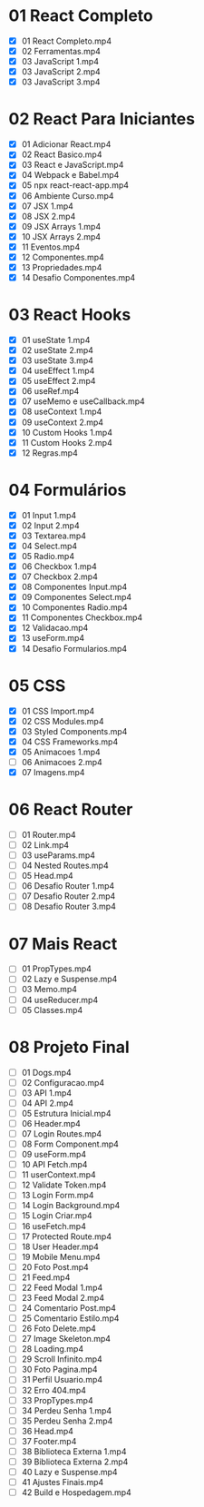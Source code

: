 # 01 React Completo

- [x] 01 React Completo.mp4
- [x] 02 Ferramentas.mp4
- [x] 03 JavaScript 1.mp4
- [x] 03 JavaScript 2.mp4
- [x] 03 JavaScript 3.mp4

# 02 React Para Iniciantes

- [x] 01 Adicionar React.mp4
- [x] 02 React Basico.mp4
- [x] 03 React e JavaScript.mp4
- [x] 04 Webpack e Babel.mp4
- [x] 05 npx react-react-app.mp4
- [x] 06 Ambiente Curso.mp4
- [x] 07 JSX 1.mp4
- [x] 08 JSX 2.mp4
- [x] 09 JSX Arrays 1.mp4
- [x] 10 JSX Arrays 2.mp4
- [x] 11 Eventos.mp4
- [x] 12 Componentes.mp4
- [x] 13 Propriedades.mp4
- [x] 14 Desafio Componentes.mp4

# 03 React Hooks

- [x] 01 useState 1.mp4
- [x] 02 useState 2.mp4
- [x] 03 useState 3.mp4
- [x] 04 useEffect 1.mp4
- [x] 05 useEffect 2.mp4
- [x] 06 useRef.mp4
- [x] 07 useMemo e useCallback.mp4
- [x] 08 useContext 1.mp4
- [x] 09 useContext 2.mp4
- [x] 10 Custom Hooks 1.mp4
- [x] 11 Custom Hooks 2.mp4
- [x] 12 Regras.mp4

# 04 Formulários

- [x] 01 Input 1.mp4
- [x] 02 Input 2.mp4
- [x] 03 Textarea.mp4
- [x] 04 Select.mp4
- [x] 05 Radio.mp4
- [x] 06 Checkbox 1.mp4
- [x] 07 Checkbox 2.mp4
- [x] 08 Componentes Input.mp4
- [x] 09 Componentes Select.mp4
- [x] 10 Componentes Radio.mp4
- [x] 11 Componentes Checkbox.mp4
- [x] 12 Validacao.mp4
- [x] 13 useForm.mp4
- [x] 14 Desafio Formularios.mp4

# 05 CSS

- [x] 01 CSS Import.mp4
- [x] 02 CSS Modules.mp4
- [x] 03 Styled Components.mp4
- [x] 04 CSS Frameworks.mp4
- [x] 05 Animacoes 1.mp4
- [ ] 06 Animacoes 2.mp4
- [x] 07 Imagens.mp4

# 06 React Router

- [ ] 01 Router.mp4
- [ ] 02 Link.mp4
- [ ] 03 useParams.mp4
- [ ] 04 Nested Routes.mp4
- [ ] 05 Head.mp4
- [ ] 06 Desafio Router 1.mp4
- [ ] 07 Desafio Router 2.mp4
- [ ] 08 Desafio Router 3.mp4

# 07 Mais React

- [ ] 01 PropTypes.mp4
- [ ] 02 Lazy e Suspense.mp4
- [ ] 03 Memo.mp4
- [ ] 04 useReducer.mp4
- [ ] 05 Classes.mp4

# 08 Projeto Final

- [ ] 01 Dogs.mp4
- [ ] 02 Configuracao.mp4
- [ ] 03 API 1.mp4
- [ ] 04 API 2.mp4
- [ ] 05 Estrutura Inicial.mp4
- [ ] 06 Header.mp4
- [ ] 07 Login Routes.mp4
- [ ] 08 Form Component.mp4
- [ ] 09 useForm.mp4
- [ ] 10 API Fetch.mp4
- [ ] 11 userContext.mp4
- [ ] 12 Validate Token.mp4
- [ ] 13 Login Form.mp4
- [ ] 14 Login Background.mp4
- [ ] 15 Login Criar.mp4
- [ ] 16 useFetch.mp4
- [ ] 17 Protected Route.mp4
- [ ] 18 User Header.mp4
- [ ] 19 Mobile Menu.mp4
- [ ] 20 Foto Post.mp4
- [ ] 21 Feed.mp4
- [ ] 22 Feed Modal 1.mp4
- [ ] 23 Feed Modal 2.mp4
- [ ] 24 Comentario Post.mp4
- [ ] 25 Comentario Estilo.mp4
- [ ] 26 Foto Delete.mp4
- [ ] 27 Image Skeleton.mp4
- [ ] 28 Loading.mp4
- [ ] 29 Scroll Infinito.mp4
- [ ] 30 Foto Pagina.mp4
- [ ] 31 Perfil Usuario.mp4
- [ ] 32 Erro 404.mp4
- [ ] 33 PropTypes.mp4
- [ ] 34 Perdeu Senha 1.mp4
- [ ] 35 Perdeu Senha 2.mp4
- [ ] 36 Head.mp4
- [ ] 37 Footer.mp4
- [ ] 38 Biblioteca Externa 1.mp4
- [ ] 39 Biblioteca Externa 2.mp4
- [ ] 40 Lazy e Suspense.mp4
- [ ] 41 Ajustes Finais.mp4
- [ ] 42 Build e Hospedagem.mp4
